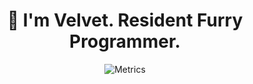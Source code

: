 <h1 align="center">👋 I'm Velvet. Resident Furry Programmer.</h1>

<p align="center">
  <img align="center" alt="Metrics" src="https://github.com/VelvetThePanda/VelvetThePanda/github-metrics.svg" />
</p
